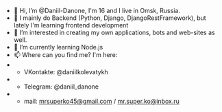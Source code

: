 - 👋 Hi, I’m @Daniil-Danone, I'm 16 and I live in Omsk, Russia.
- 🤔 I mainly do Backend (Python, Django, DjangoRestFramework), but lately I'm learning frontend development
- 👀 I’m interested in creating my own applications, bots and web-sites as well.
- 🌱 I’m currently learning Node.js
- 📫 Where can you find me? I'm here:
-   + VKontakte:  @daniilkolevatykh
-   + Telegram:   @daniil_danone
-   + mail: mrsuperko45@gmail.com / mr.super.ko@inbox.ru

<!---
Daniil-Danone/Daniil-Danone is a ✨ special ✨ repository because its `README.md` (this file) appears on your GitHub profile.
You can click the Preview link to take a look at your changes.
--->
